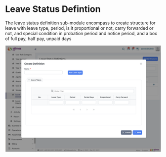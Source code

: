 # Leave Status Defintion 
The leave status definition sub-module encompass to create structure for leave with leave type, period, is it proportional or not, carry forwarded or not, and special condition in probation period and notice period, and a box of full pay, half pay, unpaid days 

![alt text](<../../images/leave status definition.png>)